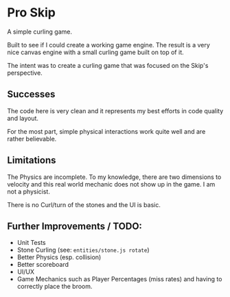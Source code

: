 # Pro Skip
A simple curling game.

Built to see if I could create a working game engine. The result is a very nice canvas engine with a small curling game built on top of it.

The intent was to create a curling game that was focused on the Skip's perspective.

## Successes

The code here is very clean and it represents my best efforts in code quality and layout.

For the most part, simple physical interactions work quite well and are rather believable.

## Limitations

The Physics are incomplete. To my knowledge, there are two dimensions to velocity and this real world mechanic does not show up in the game. I am not a physicist.

There is no Curl/turn of the stones and the UI is basic.

## Further Improvements / TODO:

- Unit Tests
- Stone Curling (see: `entities/stone.js rotate`)
- Better Physics (esp. collision) 
- Better scoreboard
- UI/UX
- Game Mechanics such as Player Percentages (miss rates) and having to correctly place the broom.
